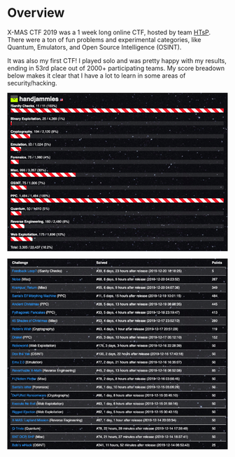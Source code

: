 # Overview

X-MAS CTF 2019 was a 1 week long online CTF, hosted by team [HTsP](https://ctftime.org/team/58218). There were a ton of fun problems and experimental categories, like Quantum, Emulators, and Open Source Intelligence (OSINT).

It was also my first CTF! I played solo and was pretty happy with my results, ending in 53rd place out of 2000+ participating teams. My score breadown below makes it clear that I have a lot to learn in some areas of security/hacking.

![Score breakdown](images/score_breakdown.png)

![Solved challenges](images/solved_challenges.png)
